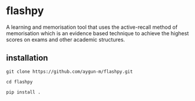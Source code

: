 # flashpy
A learning and memorisation tool that uses the active-recall method of memorisation which is an evidence based technique to achieve the highest scores on exams and other academic structures.

## installation
```
git clone https://github.com/aygun-m/flashpy.git
```
```
cd flashpy
```
```
pip install .
```

